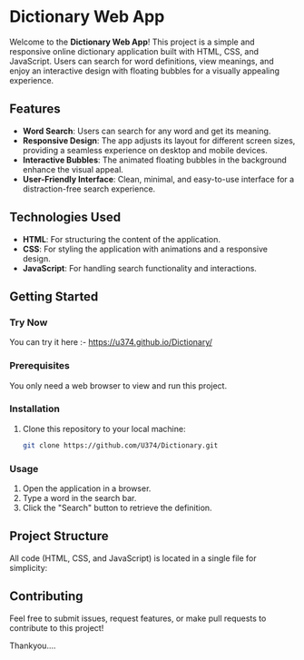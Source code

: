 # Dictionary Web App

Welcome to the **Dictionary Web App**! This project is a simple and responsive online dictionary application built with HTML, CSS, and JavaScript. Users can search for word definitions, view meanings, and enjoy an interactive design with floating bubbles for a visually appealing experience.

## Features

- **Word Search**: Users can search for any word and get its meaning.
- **Responsive Design**: The app adjusts its layout for different screen sizes, providing a seamless experience on desktop and mobile devices.
- **Interactive Bubbles**: The animated floating bubbles in the background enhance the visual appeal.
- **User-Friendly Interface**: Clean, minimal, and easy-to-use interface for a distraction-free search experience.

## Technologies Used

- **HTML**: For structuring the content of the application.
- **CSS**: For styling the application with animations and a responsive design.
- **JavaScript**: For handling search functionality and interactions.

## Getting Started

### Try Now
You can try it here :- https://u374.github.io/Dictionary/

### Prerequisites

You only need a web browser to view and run this project.

### Installation

1. Clone this repository to your local machine:

   ```bash
   git clone https://github.com/U374/Dictionary.git

### Usage

1. Open the application in a browser.
2. Type a word in the search bar.
3. Click the "Search" button to retrieve the definition.

## Project Structure

All code (HTML, CSS, and JavaScript) is located in a single file for simplicity:

## Contributing

Feel free to submit issues, request features, or make pull requests to contribute to this project!


Thankyou....
